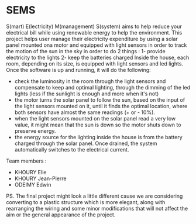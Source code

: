 # SEMS
S(mart) E(lectricity) M(management) S(system) aims to help reduce your electrical bill while using renewable energy to help the environment.
This project helps user manage their electricity expenditure by using a solar panel mounted ona motor and equipped with light sensors in order to track the motion of the sun in the sky in order to do 2 things :
1- provide electricity to the lights
2- keep the batteries charged
Inside the house, each room, depending on its size, is equipped with light sensors and led lights.
Once the software is up and running, it will do the following:
* check the luminosity in the room through the light sensors and compensate to keep and optimal lighting, through the dimming of the led lights (less if the sunlight is enough and more when it's not)
* the motor turns the solar panel to follow the sun, based on the input of the light sensors mounted on it, until it finds the optimal location, where both sensors have almost the same readings (+ or - 10%).
* when the light sensors mounted on the solar panel read a very low value, it might mean that the sun is down so the motor shuts down to preserve energy.
* the energy source for the lighting inside the house is from the battery charged through the solar panel. Once drained, the system automatically switches to the electrical current.

Team members :
* KHOURY Elie
* KHOURY Jean-Pierre
* ODEIMY Edwin 

PS. The final project might look a little different cause we are considering converting to a plastic structure which is more elegant, along with rearranging the wiring and some minor modifications that will not affect the aim or the general appearance of the project.
